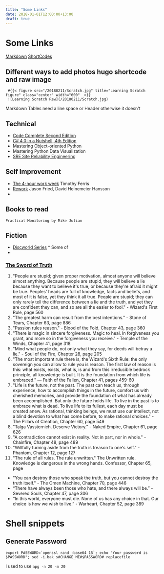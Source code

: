 ```yaml
---
title: "Some Links"
date: 2018-01-01T12:00:00+13:00
draft: true
---
```

# Some Links
[Markdown](https://github.com/adam-p/markdown-here/wiki/Markdown-Cheatsheet)
[ShortCodes](https://gohugo.io/content-management/shortcodes/)

## Different ways to add photos hugo shortcode and raw image
```
 #{{< figure src="/20180211/Scratch.jpg" title="Learning Scratch figure" class="center" width="600"  >}}
 ![Learning Scratch Raw](/20180211/Scratch.jpg)
```

Markdown Tables need a line space or Header otherwise it doesn't 

   

## Technical
+ [Code Complete Second Edition](https://www.amazon.com/Code-Complete-Practical-Handbook-Construction/dp/0735619670)
+ [C# 4.0 in a Nutshell, 4th Edition](http://shop.oreilly.com/product/9780596800963.do)
+ Mastering Object-oriented Python
+ Mastering Python Data Visualization
+ [SRE Site Reliability Engineering](https://landing.google.com/sre/book/index.html) 

## Self Improvement
+ [The 4-hour work week](https://fourhourworkweek.com/)  Timothy Ferris
+ [Rework](https://www.audible.com.au/t2/title?asin=B00FO0S8QY&source_code=M2MORSH042115001Z&gclid=Cj0KCQjw_ZrXBRDXARIsAA8KauTrp1fVvxL5OkGBG0EIZ337Gc2eIV-UrwneuTySwd3iao7wsvLnT7saAluZEALw_wcB&gclsrc=aw.ds) Jason Fried, David Heinemeier Hansson
+ 

## Books to read
    Practical Monitoring by Mike Julian

## Fiction
+ [Discworld Series](https://en.wikipedia.org/wiki/Terry_Pratchett) * Some of
+ []()

### [The Sword of Truth](https://en.wikiquote.org/wiki/Sword_of_Truth#Wizard's_Rules)
1. "People are stupid; given proper motivation, almost anyone will believe almost anything. Because people are stupid, they will believe a lie because they want to believe it's true, or because they're afraid it might be true. Peoples' heads are full of knowledge, facts and beliefs, and most of it is false, yet they think it all true. People are stupid; they can only rarely tell the difference between a lie and the truth, and yet they are confident they can, and so are all the easier to fool." - Wizard's First Rule, page 560
2. "The greatest harm can result from the best intentions." - Stone of Tears, Chapter 63, page 886
3. "Passion rules reason." - Blood of the Fold, Chapter 43, page 360
4. "There is magic in sincere forgiveness. Magic to heal. In forgiveness you grant, and more so in the forgiveness you receive." - Temple of the Winds, Chapter 41, page 318
5. "Mind what people do, not only what they say, for deeds will betray a lie." - Soul of the Fire, Chapter 28, page 205
6. "The most important rule there is, the Wizard's Sixth Rule: the only sovereign you can allow to rule you is reason. The first law of reason is this: what exists, exists, what is, is and from this irreducible bedrock principle, all knowledge is built. It is the foundation from which life is embraced." — Faith of the Fallen, Chapter 41, pages 459-60
7. "Life is the future, not the past. The past can teach us, through experience, how to accomplish things in the future, comfort us with cherished memories, and provide the foundation of what has already been accomplished. But only the future holds life. To live in the past is to embrace what is dead. To live life to its fullest, each day must be created anew. As rational, thinking beings, we must use our intellect, not a blind devotion to what has come before, to make rational choices." - The Pillars of Creation, Chapter 60, page 549
8. "Talga Vassternich. Deserve Victory." - Naked Empire, Chapter 61, page 626
9. "A contradiction cannot exist in reality. Not in part, nor in whole." - Chainfire, Chapter 48, page 489
10. "Willfully turning aside from the truth is treason to one's self." - Phantom, Chapter 12, page 127
11. "The rule of all rules. The rule unwritten." The Unwritten rule. Knowledge is dangerous in the wrong hands.
Confessor, Chapter 65, page
+ "You can destroy those who speak the truth, but you cannot destroy the truth itself." - The Omen Machine, Chapter 70, page 446
+ “There have always been those who hate, and there always will be.” - Severed Souls, Chapter 47, page 306
+ “In this world, everyone must die. None of us has any choice in that. Our choice is how we wish to live.” - Warheart, Chapter 52, page 389


# Shell snippets
## Generate Password
```
export PASSWORD=`openssl rand -base64 15`; echo "Your password is $PASSWORD"; sed -i.bak s#CHANGE_ME#$PASSWORD# replacefile
```
I used to use ```apg -n 20 -m 20```

